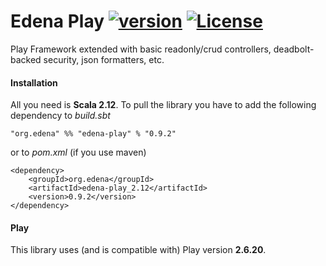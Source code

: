 # Edena Play [![version](https://img.shields.io/badge/version-0.9.2-green.svg)](https://peterbanda.net) [![License](https://img.shields.io/badge/License-Apache%202.0-lightgrey.svg)](https://www.apache.org/licenses/LICENSE-2.0)

Play Framework extended with basic readonly/crud controllers, deadbolt-backed security, json formatters, etc. 

#### Installation

All you need is **Scala 2.12**. To pull the library you have to add the following dependency to *build.sbt*

```
"org.edena" %% "edena-play" % "0.9.2"
```

or to *pom.xml* (if you use maven)

```
<dependency>
    <groupId>org.edena</groupId>
    <artifactId>edena-play_2.12</artifactId>
    <version>0.9.2</version>
</dependency>
```

#### Play

This library uses (and is compatible with) Play version **2.6.20**.
